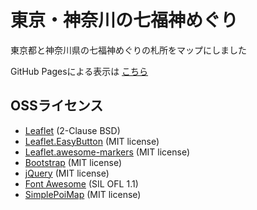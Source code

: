 # 東京・神奈川の七福神めぐり
東京都と神奈川県の七福神めぐりの札所をマップにしました

GitHub Pagesによる表示は [こちら](https://midoriit.github.io/7fukujin/)

## OSSライセンス

* [Leaflet](https://leafletjs.com/) (2-Clause BSD)
* [Leaflet.EasyButton](https://github.com/CliffCloud/Leaflet.EasyButton) (MIT license)
* [Leaflet.awesome-markers](https://github.com/lennardv2/Leaflet.awesome-markers) (MIT license)
* [Bootstrap](https://getbootstrap.com/) (MIT license)
* [jQuery](https://jquery.com/) (MIT license)
* [Font Awesome](https://fortawesome.github.io/Font-Awesome/) (SIL OFL 1.1)
* [SimplePoiMap](https://github.com/midoriit/SimplePoiMap) (MIT license)
